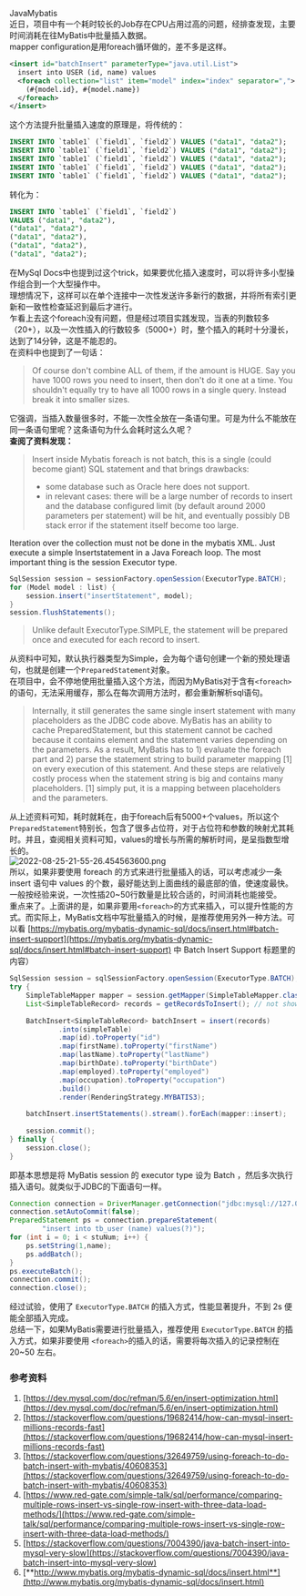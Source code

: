 JavaMybatis<br />近日，项目中有一个耗时较长的Job存在CPU占用过高的问题，经排查发现，主要时间消耗在往MyBatis中批量插入数据。<br />mapper configuration是用foreach循环做的，差不多是这样。
```xml
<insert id="batchInsert" parameterType="java.util.List">
  insert into USER (id, name) values
  <foreach collection="list" item="model" index="index" separator=","> 
    (#{model.id}, #{model.name})
  </foreach>
</insert>
```
这个方法提升批量插入速度的原理是，将传统的：
```sql
INSERT INTO `table1` (`field1`, `field2`) VALUES ("data1", "data2");
INSERT INTO `table1` (`field1`, `field2`) VALUES ("data1", "data2");
INSERT INTO `table1` (`field1`, `field2`) VALUES ("data1", "data2");
INSERT INTO `table1` (`field1`, `field2`) VALUES ("data1", "data2");
INSERT INTO `table1` (`field1`, `field2`) VALUES ("data1", "data2");
```
转化为：
```sql
INSERT INTO `table1` (`field1`, `field2`) 
VALUES ("data1", "data2"),
("data1", "data2"),
("data1", "data2"),
("data1", "data2"),
("data1", "data2");
```
在MySql Docs中也提到过这个trick，如果要优化插入速度时，可以将许多小型操作组合到一个大型操作中。<br />理想情况下，这样可以在单个连接中一次性发送许多新行的数据，并将所有索引更新和一致性检查延迟到最后才进行。<br />乍看上去这个foreach没有问题，但是经过项目实践发现，当表的列数较多（20+），以及一次性插入的行数较多（5000+）时，整个插入的耗时十分漫长，达到了14分钟，这是不能忍的。<br />在资料中也提到了一句话：
> Of course don't combine ALL of them, if the amount is HUGE. Say you have 1000 rows you need to insert, then don't do it one at a time. You shouldn't equally try to have all 1000 rows in a single query. Instead break it into smaller sizes.

它强调，当插入数量很多时，不能一次性全放在一条语句里。可是为什么不能放在同一条语句里呢？这条语句为什么会耗时这么久呢？<br />**查阅了资料发现：**
> Insert inside Mybatis foreach is not batch, this is a single (could become giant) SQL statement and that brings drawbacks:
> - some database such as Oracle here does not support.
> - in relevant cases: there will be a large number of records to insert and the database configured limit (by default around 2000 parameters per statement) will be hit, and eventually possibly DB stack error if the statement itself become too large.
> 
Iteration over the collection must not be done in the mybatis XML. Just execute a simple Insertstatement in a Java Foreach loop. The most important thing is the session Executor type.

```java
SqlSession session = sessionFactory.openSession(ExecutorType.BATCH);
for (Model model : list) {
    session.insert("insertStatement", model);
}
session.flushStatements();
```
> Unlike default ExecutorType.SIMPLE, the statement will be prepared once and executed for each record to insert.

从资料中可知，默认执行器类型为Simple，会为每个语句创建一个新的预处理语句，也就是创建一个`PreparedStatement`对象。<br />在项目中，会不停地使用批量插入这个方法，而因为MyBatis对于含有`<foreach>`的语句，无法采用缓存，那么在每次调用方法时，都会重新解析sql语句。
> Internally, it still generates the same single insert statement with many placeholders as the JDBC code above.
> MyBatis has an ability to cache PreparedStatement, but this statement cannot be cached because it contains <foreach /> element and the statement varies depending on the parameters. As a result, MyBatis has to 1) evaluate the foreach part and 2) parse the statement string to build parameter mapping [1] on every execution of this statement.
> And these steps are relatively costly process when the statement string is big and contains many placeholders.
> [1] simply put, it is a mapping between placeholders and the parameters.

从上述资料可知，耗时就耗在，由于foreach后有5000+个values，所以这个`PreparedStatement`特别长，包含了很多占位符，对于占位符和参数的映射尤其耗时。并且，查阅相关资料可知，values的增长与所需的解析时间，是呈指数型增长的。<br />![2022-08-25-21-55-26.454563600.png](https://cdn.nlark.com/yuque/0/2022/png/396745/1661435762292-b2051327-b13b-47eb-9a08-a0ac01054b8b.png#clientId=u1fc4a039-cce7-4&from=ui&id=u80b1534b&originHeight=447&originWidth=625&originalType=binary&ratio=1&rotation=0&showTitle=false&size=840005&status=done&style=none&taskId=u745d3cc1-a589-43a0-8a4d-8e7aad2363b&title=)<br />所以，如果非要使用 foreach 的方式来进行批量插入的话，可以考虑减少一条 insert 语句中 values 的个数，最好能达到上面曲线的最底部的值，使速度最快。一般按经验来说，一次性插20~50行数量是比较合适的，时间消耗也能接受。<br />重点来了。上面讲的是，如果非要用`<foreach>`的方式来插入，可以提升性能的方式。而实际上，MyBatis文档中写批量插入的时候，是推荐使用另外一种方法。可以看  [https://mybatis.org/mybatis-dynamic-sql/docs/insert.html#batch-insert-support](https://mybatis.org/mybatis-dynamic-sql/docs/insert.html#batch-insert-support) 中 Batch Insert Support 标题里的内容）
```java
SqlSession session = sqlSessionFactory.openSession(ExecutorType.BATCH);
try {
    SimpleTableMapper mapper = session.getMapper(SimpleTableMapper.class);
    List<SimpleTableRecord> records = getRecordsToInsert(); // not shown
 
    BatchInsert<SimpleTableRecord> batchInsert = insert(records)
            .into(simpleTable)
            .map(id).toProperty("id")
            .map(firstName).toProperty("firstName")
            .map(lastName).toProperty("lastName")
            .map(birthDate).toProperty("birthDate")
            .map(employed).toProperty("employed")
            .map(occupation).toProperty("occupation")
            .build()
            .render(RenderingStrategy.MYBATIS3);
 
    batchInsert.insertStatements().stream().forEach(mapper::insert);
 
    session.commit();
} finally {
    session.close();
}
```
即基本思想是将 MyBatis session 的 executor type 设为 Batch ，然后多次执行插入语句。就类似于JDBC的下面语句一样。
```java
Connection connection = DriverManager.getConnection("jdbc:mysql://127.0.0.1:3306/mydb?useUnicode=true&characterEncoding=UTF-8&useServerPrepStmts=false&rewriteBatchedStatements=true","root","root");
connection.setAutoCommit(false);
PreparedStatement ps = connection.prepareStatement(
        "insert into tb_user (name) values(?)");
for (int i = 0; i < stuNum; i++) {
    ps.setString(1,name);
    ps.addBatch();
}
ps.executeBatch();
connection.commit();
connection.close();
```
经过试验，使用了 `ExecutorType.BATCH` 的插入方式，性能显著提升，不到 2s 便能全部插入完成。<br />总结一下，如果MyBatis需要进行批量插入，推荐使用 `ExecutorType.BATCH` 的插入方式，如果非要使用 `<foreach>`的插入的话，需要将每次插入的记录控制在 20~50 左右。
<a name="BHxQo"></a>
### 参考资料

1. [https://dev.mysql.com/doc/refman/5.6/en/insert-optimization.html](https://dev.mysql.com/doc/refman/5.6/en/insert-optimization.html)
2. [https://stackoverflow.com/questions/19682414/how-can-mysql-insert-millions-records-fast](https://stackoverflow.com/questions/19682414/how-can-mysql-insert-millions-records-fast)
3. [https://stackoverflow.com/questions/32649759/using-foreach-to-do-batch-insert-with-mybatis/40608353](https://stackoverflow.com/questions/32649759/using-foreach-to-do-batch-insert-with-mybatis/40608353)
4. [https://www.red-gate.com/simple-talk/sql/performance/comparing-multiple-rows-insert-vs-single-row-insert-with-three-data-load-methods/](https://www.red-gate.com/simple-talk/sql/performance/comparing-multiple-rows-insert-vs-single-row-insert-with-three-data-load-methods/)
5. [https://stackoverflow.com/questions/7004390/java-batch-insert-into-mysql-very-slow](https://stackoverflow.com/questions/7004390/java-batch-insert-into-mysql-very-slow)
6. [**http://www.mybatis.org/mybatis-dynamic-sql/docs/insert.html**](http://www.mybatis.org/mybatis-dynamic-sql/docs/insert.html)
